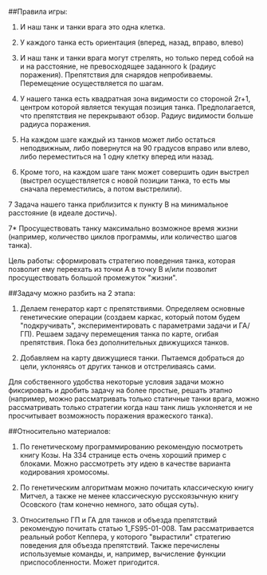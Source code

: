 ##Правила игры:

1. И наш танк и танки врага это одна клетка.

2. У каждого танка есть ориентация (вперед, назад, вправо, влево)

3. И наш танк и танки врага могут стрелять, но только перед собой на и
на расстояние, не превосходящее заданного k (радиус поражения).
Препятствия для снарядов непробиваемы. Перемещение осуществляется по
шагам.

4. У нашего танка есть квадратная зона видимости со стороной 2r+1,
центром которой является текущая позиция танка. Предполагается, что
препятствия не перекрывают обзор. Радиус видимости больше радиуса
поражения.

5. На каждом шаге каждый из танков может либо остаться неподвижным,
либо повернутся на 90 градусов вправо или влево, либо переместиться на
1 одну клетку вперед или назад.

6. Кроме того, на каждом шаге танк может совершить один выстрел
(выстрел осуществляется с новой позиции танка, то есть мы сначала
переместились, а потом выстрелили).

7 Задача нашего танка приблизится к пункту B на минимальное расстояние
(в идеале достичь).

7* Просуществовать танку максимально возможное время жизни (например,
количество циклов программы, или количество шагов танка).


Цель работы: сформировать стратегию поведения танка, которая позволит
ему переехать из точки А в точку B и/или позволит просуществовать
большой промежуток "жизни".

##Задачу можно разбить на 2 этапа:

1. Делаем генератор карт с препятствиями. Определяем основные
генетические операции (создаем каркас, который потом будем
"подкручивать", экспериментировать с параметрами задачи и ГА/ГП).
Решаем задачу перемещения танка по карте, огибая препятствия. Пока без
дополнительных движущихся танков.

2. Добавляем на карту движущиеся танки. Пытаемся добраться до цели,
уклоняясь от других танков и отстреливаясь сами.

Для собственного удобства некоторые условия задачи можно фиксировать и
дробить задачу на более простые, решать этапно (например, можно
рассматривать только статичные танки врага, можно рассматривать только
стратегии когда наш танк лишь уклоняется и не просчитывает возможность
поражения вражеского танка).

##Относительно материалов:

1. По генетическому программированию рекомендую посмотреть книгу Козы.
На 334 странице есть очень хороший пример с блоками. Можно рассмотреть
эту идею в качестве варианта кодирования хромосомы.

2. По генетическим алгоритмам можно почитать классическую книгу
Митчел, а также не менее классическую русскоязычную книгу Осовского
(там конечно немного, зато общая суть).

3. Относительно ГП и ГА для танков и объезда препятствий рекомендую
почитать статью 1_FS95-01-008. Там рассматривается реальный робот
Кеппера, у которого "вырастили" стратегию поведения для объезда
препятствий. Также перечислены используемые команды, и, например,
вычисление функции приспособленности. Может пригодится.
